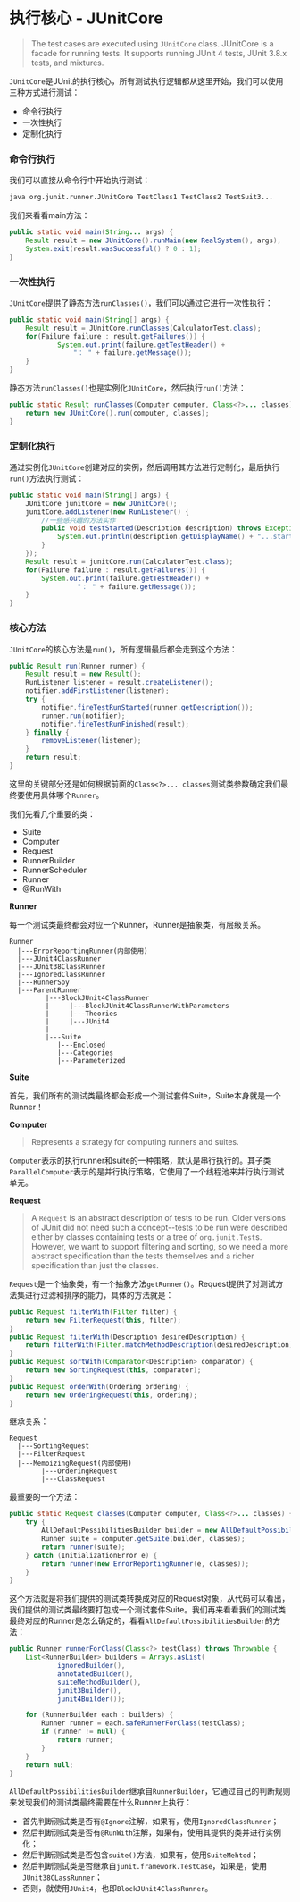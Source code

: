 # 执行核心 - JUnitCore

> The test cases are executed using `JUnitCore` class. JUnitCore is a facade for running tests. It supports running JUnit 4 tests, JUnit 3.8.x tests, and mixtures. 

`JUnitCore`是JUnit的执行核心，所有测试执行逻辑都从这里开始，我们可以使用三种方式进行测试：

- 命令行执行
- 一次性执行
- 定制化执行

### 命令行执行

我们可以直接从命令行中开始执行测试：

```bash
java org.junit.runner.JUnitCore TestClass1 TestClass2 TestSuit3...
```

我们来看看main方法：

```java
public static void main(String... args) {
    Result result = new JUnitCore().runMain(new RealSystem(), args);
    System.exit(result.wasSuccessful() ? 0 : 1);
}
```

### 一次性执行

`JUnitCore`提供了静态方法`runClasses()`，我们可以通过它进行一次性执行：

```java
public static void main(String[] args) {
    Result result = JUnitCore.runClasses(CalculatorTest.class);
    for(Failure failure : result.getFailures()) {
            System.out.print(failure.getTestHeader() +
                "： " + failure.getMessage());
    }
}
```

静态方法`runClasses()`也是实例化`JUnitCore`，然后执行`run()`方法：

```java
public static Result runClasses(Computer computer, Class<?>... classes) {
    return new JUnitCore().run(computer, classes);
}
```

### 定制化执行

通过实例化`JUnitCore`创建对应的实例，然后调用其方法进行定制化，最后执行`run()`方法执行测试：

```java
public static void main(String[] args) {
    JUnitCore junitCore = new JUnitCore();
    junitCore.addListener(new RunListener() {
        //一些感兴趣的方法实作
        public void testStarted(Description description) throws Exception {
            System.out.println(description.getDisplayName() + "...started");
        }
    });
    Result result = junitCore.run(CalculatorTest.class);
    for(Failure failure : result.getFailures()) {
        System.out.print(failure.getTestHeader() +
                 "： " + failure.getMessage());
    }
}
```

### 核心方法

`JUnitCore`的核心方法是`run()`，所有逻辑最后都会走到这个方法：

```java
public Result run(Runner runner) {
    Result result = new Result();
    RunListener listener = result.createListener();
    notifier.addFirstListener(listener);
    try {
        notifier.fireTestRunStarted(runner.getDescription());
        runner.run(notifier);
        notifier.fireTestRunFinished(result);
    } finally {
        removeListener(listener);
    }
    return result;
}
```

这里的关键部分还是如何根据前面的`Class<?>... classes`测试类参数确定我们最终要使用具体哪个`Runner`。

我们先看几个重要的类：

- Suite
- Computer
- Request
- RunnerBuilder
- RunnerScheduler
- Runner
- @RunWith

**Runner**

每一个测试类最终都会对应一个Runner，Runner是抽象类，有层级关系。

```
Runner
  |---ErrorReportingRunner(内部使用)
  |---JUnit4ClassRunner
  |---JUnit38ClassRunner
  |---IgnoredClassRunner
  |---RunnerSpy
  |---ParentRunner
         |---BlockJUnit4ClassRunner
         |     |---BlockJUnit4ClassRunnerWithParameters
         |     |---Theories
         |     |---JUnit4
         |
         |---Suite
            |---Enclosed
            |---Categories
            |---Parameterized
```

**Suite**

首先，我们所有的测试类最终都会形成一个测试套件Suite，Suite本身就是一个Runner！

**Computer**

> Represents a strategy for computing runners and suites.

`Computer`表示的执行runner和suite的一种策略，默认是串行执行的。其子类`ParallelComputer`表示的是并行执行策略，它使用了一个线程池来并行执行测试单元。

**Request**

> A `Request` is an abstract description of tests to be run. Older versions of
> JUnit did not need such a concept--tests to be run were described either by classes 
> containing tests or a tree of `org.junit.Test`s. However, we want to support filtering and
> sorting, so we need a more abstract specification than the tests themselves and a richer
> specification than just the classes.

`Request`是一个抽象类，有一个抽象方法`getRunner()`。Request提供了对测试方法集进行过滤和排序的能力，具体的方法就是：

```java
public Request filterWith(Filter filter) {
    return new FilterRequest(this, filter);
}
public Request filterWith(Description desiredDescription) {
    return filterWith(Filter.matchMethodDescription(desiredDescription));
}
public Request sortWith(Comparator<Description> comparator) {
    return new SortingRequest(this, comparator);
}
public Request orderWith(Ordering ordering) {
    return new OrderingRequest(this, ordering);
}
```

继承关系：

```
Request
  |---SortingRequest
  |---FilterRequest
  |---MemoizingRequest(内部使用)
        |---OrderingRequest
        |---ClassRequest
```

最重要的一个方法：

```java
public static Request classes(Computer computer, Class<?>... classes) {
    try {
        AllDefaultPossibilitiesBuilder builder = new AllDefaultPossibilitiesBuilder();
        Runner suite = computer.getSuite(builder, classes);
        return runner(suite);
    } catch (InitializationError e) {
        return runner(new ErrorReportingRunner(e, classes));
    }
}
```

这个方法就是将我们提供的测试类转换成对应的Request对象，从代码可以看出，我们提供的测试类最终要打包成一个测试套件Suite。我们再来看看我们的测试类最终对应的Runner是怎么确定的，看看`AllDefaultPossibilitiesBuilder`的方法：

```java
public Runner runnerForClass(Class<?> testClass) throws Throwable {
    List<RunnerBuilder> builders = Arrays.asList(
            ignoredBuilder(),
            annotatedBuilder(),
            suiteMethodBuilder(),
            junit3Builder(),
            junit4Builder());

    for (RunnerBuilder each : builders) {
        Runner runner = each.safeRunnerForClass(testClass);
        if (runner != null) {
            return runner;
        }
    }
    return null;
}
```

`AllDefaultPossibilitiesBuilder`继承自`RunnerBuilder`，它通过自己的判断规则来发现我们的测试类最终需要在什么Runner上执行：

- 首先判断测试类是否有`@Ignore`注解，如果有，使用`IgnoredClassRunner`；
- 然后判断测试类是否有`@RunWith`注解，如果有，使用其提供的类并进行实例化；
- 然后判断测试类是否包含`suite()`方法，如果有，使用`SuiteMehtod`；
- 然后判断测试类是否继承自`junit.framework.TestCase`，如果是，使用`JUnit38CLassRunner`；
- 否则，就使用`JUnit4`，也即`BlockJUnit4ClassRunner`。

